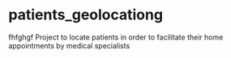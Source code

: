 # patients_geolocationg
fhfghgf
Project to locate patients in order to facilitate their home appointments by medical specialists
